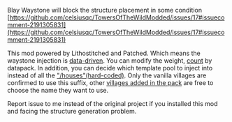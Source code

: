Blay Waystone will block the structure placement in some condition
[https://github.com/celsiusqc/TowersOfTheWildModded/issues/17#issuecomment-2191305831](https://github.com/celsiusqc/TowersOfTheWildModded/issues/17#issuecomment-2191305831)

This mod powered by Lithostitched and Patched. 
Which means the waystone injection is [data-driven](https://github.com/SettingDust/BlayWaystoneStructurePlacementBugFix/blob/main/src/main/generated/data/blaywaystonestructureplacementbugfix/lithostitched/worldgen_modifier/waystone/village/plains.json). You can modify the weight, [count](https://github.com/Apollounknowndev/lithostitched/wiki/Structure-Utilities#guaranteed) by datapack.
In addition, you can decide which template pool to inject into instead of all the ["/houses"(hard-coded)](https://github.com/TwelveIterationMods/Waystones/blob/1.20.1/shared/src/main/java/net/blay09/mods/waystones/mixin/JigsawPlacementPlacerMixin.java#L37). Only the vanilla villages are confirmed to use this suffix, other [villages added in the pack](https://github.com/ChoiceTheorem/ChoiceTheorem-s-overhauled-village/blob/master/common/src/main/resources/data/ctov/worldgen/template_pool/village/beach/house.json) are free to choose the name they want to use.

Report issue to me instead of the original project if you installed this mod and facing the structure generation problem.
